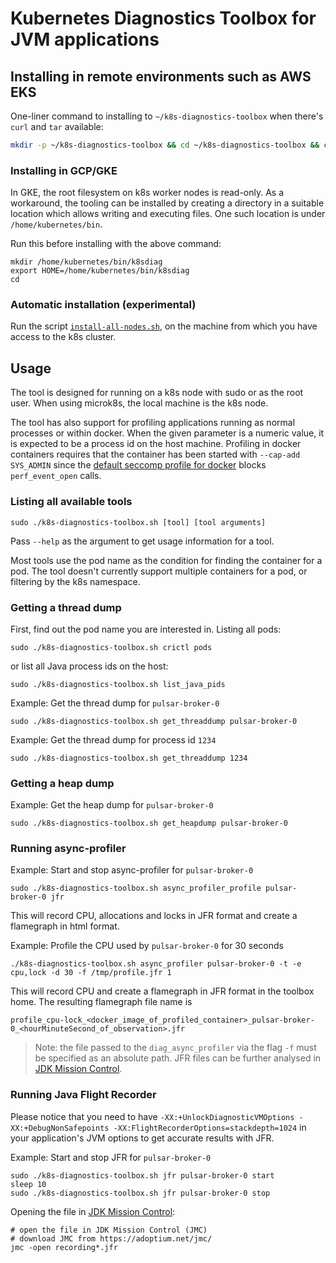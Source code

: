 # Kubernetes Diagnostics Toolbox for JVM applications

## Installing in remote environments such as AWS EKS

One-liner command to installing to `~/k8s-diagnostics-toolbox` when there's `curl` and `tar` available:
```bash
mkdir -p ~/k8s-diagnostics-toolbox && cd ~/k8s-diagnostics-toolbox && curl -L https://github.com/MMirelli/k8s-diagnostics-toolbox/archive/refs/heads/patchedmaster.tar.gz | tar -zxv --strip-components=1 -f -
```

### Installing in GCP/GKE

In GKE, the root filesystem on k8s worker nodes is read-only. As a workaround, the tooling can be installed by creating a directory in a suitable location which allows writing and executing files. One such location is under `/home/kubernetes/bin`.

Run this before installing with the above command:
```
mkdir /home/kubernetes/bin/k8sdiag
export HOME=/home/kubernetes/bin/k8sdiag
cd 
```

### Automatic installation (experimental)

Run the script [`install-all-nodes.sh`](./install-all-nodes.sh), on the machine from which you have access to the k8s cluster.

## Usage

The tool is designed for running on a k8s node with sudo or as the root user. 
When using microk8s, the local machine is the k8s node.

The tool has also support for profiling applications running as normal processes or within docker.
When the given parameter is a numeric value, it is expected to be a process id on the host machine.
Profiling in docker containers requires that the container has been started with `--cap-add SYS_ADMIN` 
since the [default seccomp profile for docker](https://github.com/moby/moby/blob/master/profiles/seccomp/default.json) blocks `perf_event_open` calls.

### Listing all available tools

```
sudo ./k8s-diagnostics-toolbox.sh [tool] [tool arguments]
```

Pass `--help` as the argument to get usage information for a tool.

Most tools use the pod name as the condition for finding the container for a pod.
The tool doesn't currently support multiple containers for a pod, or filtering
by the k8s namespace.

### Getting a thread dump

First, find out the pod name you are interested in. Listing all pods:
```
sudo ./k8s-diagnostics-toolbox.sh crictl pods
```
or list all Java process ids on the host:
```
sudo ./k8s-diagnostics-toolbox.sh list_java_pids
```

Example: Get the thread dump for `pulsar-broker-0`
```
sudo ./k8s-diagnostics-toolbox.sh get_threaddump pulsar-broker-0
```

Example: Get the thread dump for process id `1234`
```
sudo ./k8s-diagnostics-toolbox.sh get_threaddump 1234
```


### Getting a heap dump

Example: Get the heap dump for `pulsar-broker-0`
```
sudo ./k8s-diagnostics-toolbox.sh get_heapdump pulsar-broker-0
```

### Running async-profiler

Example: Start and stop async-profiler for `pulsar-broker-0`
```
sudo ./k8s-diagnostics-toolbox.sh async_profiler_profile pulsar-broker-0 jfr
```
This will record CPU, allocations and locks in JFR format and create a flamegraph in html format.


Example: Profile the CPU used by `pulsar-broker-0` for 30 seconds
```
./k8s-diagnostics-toolbox.sh async_profiler pulsar-broker-0 -t -e cpu,lock -d 30 -f /tmp/profile.jfr 1
```
This will record CPU and create a flamegraph in JFR format in the toolbox home. The resulting flamegraph file name is 
```
profile_cpu-lock_<docker_image_of_profiled_container>_pulsar-broker-0_<hourMinuteSecond_of_observation>.jfr
```
> Note: the file passed to the `diag_async_profiler` via the flag `-f` must be specified as an absolute path.
JFR files can be further analysed in [JDK Mission Control](https://adoptium.net/jmc/).

### Running Java Flight Recorder

Please notice that you need to have `-XX:+UnlockDiagnosticVMOptions -XX:+DebugNonSafepoints -XX:FlightRecorderOptions=stackdepth=1024` in your application's JVM options to get accurate results with JFR.

Example: Start and stop JFR for `pulsar-broker-0`
```
sudo ./k8s-diagnostics-toolbox.sh jfr pulsar-broker-0 start
sleep 10
sudo ./k8s-diagnostics-toolbox.sh jfr pulsar-broker-0 stop
```

Opening the file in [JDK Mission Control](https://adoptium.net/jmc/):
```
# open the file in JDK Mission Control (JMC)
# download JMC from https://adoptium.net/jmc/
jmc -open recording*.jfr
```
